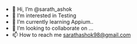 - 👋 Hi, I’m @sarath_ashok
- 👀 I’m interested in Testing 
- 🌱 I’m currently learning Appium..
- 💞️ I’m looking to collaborate on ...
- 📫 How to reach me sarathashok98@gmail.com

<!---
sarath98A/sarath98A is a ✨ special ✨ repository because its `README.md` (this file) appears on your GitHub profile.
You can click the Preview link to take a look at your changes.
--->
